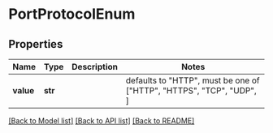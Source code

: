 # PortProtocolEnum


## Properties
Name | Type | Description | Notes
------------ | ------------- | ------------- | -------------
**value** | **str** |  | defaults to "HTTP",  must be one of ["HTTP", "HTTPS", "TCP", "UDP", ]

[[Back to Model list]](../README.md#documentation-for-models) [[Back to API list]](../README.md#documentation-for-api-endpoints) [[Back to README]](../README.md)


